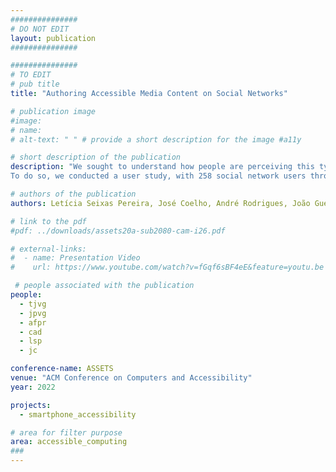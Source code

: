 ```yaml
---
###############
# DO NOT EDIT
layout: publication
###############

###############
# TO EDIT
# pub title
title: "Authoring Accessible Media Content on Social Networks"

# publication image
#image:
# name: 
# alt-text: " " # provide a short description for the image #a11y

# short description of the publication
description: "We sought to understand how people are perceiving this type of online content in their networks and how support tools are being used.
To do so, we conducted a user study, with 258 social network users through an online questionnaire, followed by interviews with 20 of them – 7 blind users and 13 sighted users. Results show how the different approaches being employed by major platforms may not be sufficient to address this issue properly. Our findings reveal that users are not always aware of the possibility and the benefits of adopting accessible practices. From the general perspectives of end-users experiencing accessible practices, concerning barriers encountered, and motivational factors, we also discuss further approaches to create more user engagement and awareness."

# authors of the publication
authors: Letícia Seixas Pereira, José Coelho, André Rodrigues, João Guerreiro, Tiago Guerreiro, Carlos Duarte

# link to the pdf
#pdf: ../downloads/assets20a-sub2080-cam-i26.pdf

# external-links:
#  - name: Presentation Video
#    url: https://www.youtube.com/watch?v=fGqf6sBF4eE&feature=youtu.be

 # people associated with the publication
people:
  - tjvg
  - jpvg
  - afpr
  - cad
  - lsp
  - jc

conference-name: ASSETS
venue: "ACM Conference on Computers and Accessibility"
year: 2022

projects:
  - smartphone_accessibility

# area for filter purpose
area: accessible_computing
###
---
```

